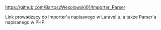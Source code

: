 https://github.com/BartoszWesolowski01/Importer_Parser

Link prowadzący do Importer'a napisanego w Laravel'u, a także Parser'a napisanego w PHP.
